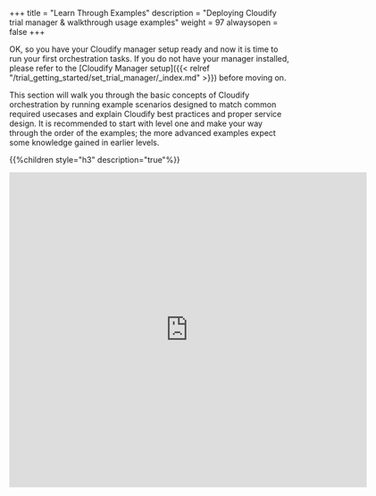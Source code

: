 +++
title = "Learn Through Examples"
description = "Deploying Cloudify trial manager & walkthrough usage examples"
weight = 97
alwaysopen = false
+++

OK, so you have your Cloudify manager setup ready and now it is time to run your first orchestration tasks.
If you do not have your manager installed, please refer to the [Cloudify Manager setup]({{< relref "/trial_getting_started/set_trial_manager/_index.md" >}}) before moving on.

This section will walk you through the basic concepts of Cloudify orchestration by running example scenarios designed to match common required usecases and explain Cloudify best practices and proper service design.
It is recommended to start with level one and make your way through the order of the examples; the more advanced examples expect some knowledge gained in earlier levels.

{{%children style="h3" description="true"%}}

<iframe src="https://player.vimeo.com/video/441737585" width="640" height="564" frameborder="0" allow="autoplay; fullscreen" allowfullscreen></iframe>
